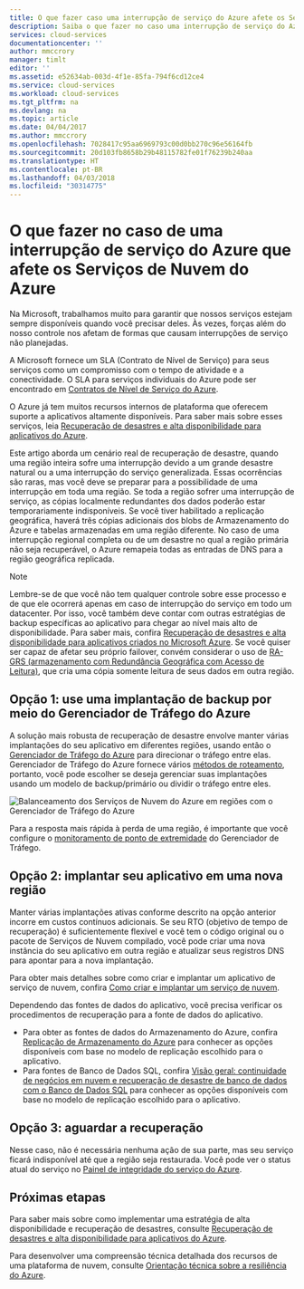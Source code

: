 ```yaml
---
title: O que fazer caso uma interrupção de serviço do Azure afete os Serviços de Nuvem do Azure | Microsoft Docs
description: Saiba o que fazer no caso uma interrupção de serviço do Azure que afete os Serviços de Nuvem do Azure.
services: cloud-services
documentationcenter: ''
author: mmccrory
manager: timlt
editor: ''
ms.assetid: e52634ab-003d-4f1e-85fa-794f6cd12ce4
ms.service: cloud-services
ms.workload: cloud-services
ms.tgt_pltfrm: na
ms.devlang: na
ms.topic: article
ms.date: 04/04/2017
ms.author: mmccrory
ms.openlocfilehash: 7028417c95aa6969793c00d0bb270c96e56164fb
ms.sourcegitcommit: 20d103fb8658b29b48115782fe01f76239b240aa
ms.translationtype: HT
ms.contentlocale: pt-BR
ms.lasthandoff: 04/03/2018
ms.locfileid: "30314775"
---
```

# <a name="what-to-do-in-the-event-of-an-azure-service-disruption-that-impacts-azure-cloud-services"></a>O que fazer no caso de uma interrupção de serviço do Azure que afete os Serviços de Nuvem do Azure
Na Microsoft, trabalhamos muito para garantir que nossos serviços estejam sempre disponíveis quando você precisar deles. Às vezes, forças além do nosso controle nos afetam de formas que causam interrupções de serviço não planejadas.

A Microsoft fornece um SLA (Contrato de Nível de Serviço) para seus serviços como um compromisso com o tempo de atividade e a conectividade. O SLA para serviços individuais do Azure pode ser encontrado em [Contratos de Nível de Serviço do Azure](https://azure.microsoft.com/support/legal/sla/).

O Azure já tem muitos recursos internos de plataforma que oferecem suporte a aplicativos altamente disponíveis. Para saber mais sobre esses serviços, leia [Recuperação de desastres e alta disponibilidade para aplicativos do Azure](../resiliency/resiliency-disaster-recovery-high-availability-azure-applications.md).

Este artigo aborda um cenário real de recuperação de desastre, quando uma região inteira sofre uma interrupção devido a um grande desastre natural ou a uma interrupção do serviço generalizada. Essas ocorrências são raras, mas você deve se preparar para a possibilidade de uma interrupção em toda uma região. Se toda a região sofrer uma interrupção de serviço, as cópias localmente redundantes dos dados poderão estar temporariamente indisponíveis. Se você tiver habilitado a replicação geográfica, haverá três cópias adicionais dos blobs de Armazenamento do Azure e tabelas armazenadas em uma região diferente. No caso de uma interrupção regional completa ou de um desastre no qual a região primária não seja recuperável, o Azure remapeia todas as entradas de DNS para a região geográfica replicada.

> [!NOTE]
> Lembre-se de que você não tem qualquer controle sobre esse processo e de que ele ocorrerá apenas em caso de interrupção do serviço em todo um datacenter. Por isso, você também deve contar com outras estratégias de backup específicas ao aplicativo para chegar ao nível mais alto de disponibilidade. Para saber mais, confira [Recuperação de desastres e alta disponibilidade para aplicativos criados no Microsoft Azure](../resiliency/resiliency-disaster-recovery-high-availability-azure-applications.md). Se você quiser ser capaz de afetar seu próprio failover, convém considerar o uso de [RA-GRS (armazenamento com Redundância Geográfica com Acesso de Leitura)](../storage/common/storage-redundancy-grs.md#read-access-geo-redundant-storage), que cria uma cópia somente leitura de seus dados em outra região.
>
>


## <a name="option-1-use-a-backup-deployment-through-azure-traffic-manager"></a>Opção 1: use uma implantação de backup por meio do Gerenciador de Tráfego do Azure
A solução mais robusta de recuperação de desastre envolve manter várias implantações do seu aplicativo em diferentes regiões, usando então o [Gerenciador de Tráfego do Azure](../traffic-manager/traffic-manager-overview.md) para direcionar o tráfego entre elas. Gerenciador de Tráfego do Azure fornece vários [métodos de roteamento](../traffic-manager/traffic-manager-routing-methods.md), portanto, você pode escolher se deseja gerenciar suas implantações usando um modelo de backup/primário ou dividir o tráfego entre eles.

![Balanceamento dos Serviços de Nuvem do Azure em regiões com o Gerenciador de Tráfego do Azure](./media/cloud-services-disaster-recovery-guidance/using-azure-traffic-manager.png)

Para a resposta mais rápida à perda de uma região, é importante que você configure o [monitoramento de ponto de extremidade](../traffic-manager/traffic-manager-monitoring.md) do Gerenciador de Tráfego.

## <a name="option-2-deploy-your-application-to-a-new-region"></a>Opção 2: implantar seu aplicativo em uma nova região
Manter várias implantações ativas conforme descrito na opção anterior incorre em custos contínuos adicionais. Se seu RTO (objetivo de tempo de recuperação) é suficientemente flexível e você tem o código original ou o pacote de Serviços de Nuvem compilado, você pode criar uma nova instância do seu aplicativo em outra região e atualizar seus registros DNS para apontar para a nova implantação.

Para obter mais detalhes sobre como criar e implantar um aplicativo de serviço de nuvem, confira [Como criar e implantar um serviço de nuvem](cloud-services-how-to-create-deploy-portal.md).

Dependendo das fontes de dados do aplicativo, você precisa verificar os procedimentos de recuperação para a fonte de dados do aplicativo.

* Para obter as fontes de dados do Armazenamento do Azure, confira [Replicação de Armazenamento do Azure](../storage/common/storage-redundancy-grs.md#read-access-geo-redundant-storage) para conhecer as opções disponíveis com base no modelo de replicação escolhido para o aplicativo.
* Para fontes de Banco de Dados SQL, confira [Visão geral: continuidade de negócios em nuvem e recuperação de desastre de banco de dados com o Banco de Dados SQL](../sql-database/sql-database-business-continuity.md) para conhecer as opções disponíveis com base no modelo de replicação escolhido para o aplicativo.


## <a name="option-3-wait-for-recovery"></a>Opção 3: aguardar a recuperação
Nesse caso, não é necessária nenhuma ação de sua parte, mas seu serviço ficará indisponível até que a região seja restaurada. Você pode ver o status atual do serviço no [Painel de integridade do serviço do Azure](https://azure.microsoft.com/status/).

## <a name="next-steps"></a>Próximas etapas
Para saber mais sobre como implementar uma estratégia de alta disponibilidade e recuperação de desastres, consulte [Recuperação de desastres e alta disponibilidade para aplicativos do Azure](../resiliency/resiliency-disaster-recovery-high-availability-azure-applications.md).

Para desenvolver uma compreensão técnica detalhada dos recursos de uma plataforma de nuvem, consulte [Orientação técnica sobre a resiliência do Azure](../resiliency/resiliency-technical-guidance.md).